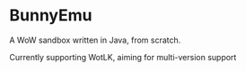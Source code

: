 BunnyEmu
========

A WoW sandbox written in Java, from scratch.

Currently supporting WotLK, aiming for multi-version support
